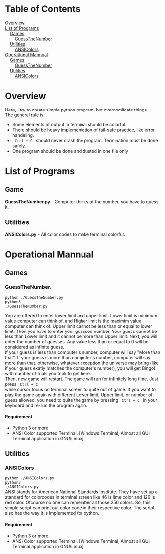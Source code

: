 # Table of Contents
[Overview](#overview)<br>
[List of Programs](#List)<br>
&nbsp;&nbsp;&nbsp;&nbsp;[Games](#List_Game)<br>
&nbsp;&nbsp;&nbsp;&nbsp;&nbsp;&nbsp;&nbsp;&nbsp;[GuessTheNumber](#List_Game_GuessTheNumber)<br>
&nbsp;&nbsp;&nbsp;&nbsp;[Utilities](#list_utilities)</br>
&nbsp;&nbsp;&nbsp;&nbsp;&nbsp;&nbsp;&nbsp;&nbsp;[ANSIColors](#list_utl_ANSIColors)<br>
[Operational Mannual](#Mannual)<br>
&nbsp;&nbsp;&nbsp;&nbsp;[Games](#Mannual_Games)<br>
&nbsp;&nbsp;&nbsp;&nbsp;&nbsp;&nbsp;&nbsp;&nbsp;[GuessTheNumber](#Mannual_Games_GuessTheNumber)<br>
&nbsp;&nbsp;&nbsp;&nbsp;[Utilities](#Mannual_utilities)<br>
&nbsp;&nbsp;&nbsp;&nbsp;&nbsp;&nbsp;&nbsp;&nbsp;[ANSIColors](#Mannual_utils_ANSIColors)<br>

<a name="overview"></a>
# Overview
Here, I try to create simple python program, but overcomlicate things. <br> The general rule is: <br>
- Some elements of output in terminal should be colorful.
- There should be heavy implementation of fail-safe practice, like error handeling.
- <code> Ctrl + C </code> should never crash the program. Termination must be done safely.
- One program should be done and dusted in one file only

<a name="List"></a>
# List of Programs
<a name="List_Game"></a>
## Game
<a name="List_Game_GuessTheNumber"></a>
<b>GuessTheNumber.py</b> - Computer thinks of the number, you have to guess it.
<a name="list_utilities"></a>
## Utilities
<a name="list_utl_ANSIColors"></a>
<b>ANSIColors.py</b> - All color codes to make terminal colorful.



<a name="Mannual"></a>
# Operational Mannual
<a name="Mannual_Games"></a>
## Games
<a name="Mannual_Games_GuessTheNumber"></a>
### GuessTheNumber.
<code>python ./GuessTheNumber.py</code><br>
<code>python3 ./GuessTheNumber.py</code>
<br>

You are offered to enter lower limit and upper limit. Lower limit is minimum value computer can think of, and Higher limit is the maximim value computer can think of. Upper limit cannot be less than or equal to lower limit. Then you have to enter your guessed number. Your guess cannot be less than Lower limit and it cannot be more than Upper limit. Next, you will enter the number of guesses. Any value less than or equal to 0 will be considered as infinite guess.<br>
If your guess is less than computer's number, computer will say "More than that". If your guess is more than computer's number, computer will say more than that. otherwise, whatever exception the universe may bring (like if your guess exatly matches the computer's number), you will get Bingo! with number of trials you took to get here.<br>
Then, new game will restart. The game will run for infinitely long time. Just press <code> Ctrl + C </code> while cursor focus on terminal screen to quite out of game. If you want to play the game again with different Lower limit, Upper limit, or number of guess allowed, you need to quite the game by pressing <code> Ctrl + C </code> in your keyboard and re-run the program again.<br>
#### Requirement
- Python 3 or more
- ANSI Color supported Terminal. [Windows Terminal, Almost all GUI Terminal application in GNU/Linux]

<a name="Mannual_utilities"></a>
## Utilities
<a name="Mannual_utils_ANSIColors"></a>
### ANSIColors
<code>python ./ANSIColors.py</code><br>
<code>python3 ./ANSIColors.py</code>
<br>
ANSI stands for American National Standards Institute. They have set up a standard for colorcodes in terminal screen like 46 is lime color and 126 is red color. Ofcourse no one can remember all those 256 colors. So, this simple script can print out color code in their respective color. The script also has the way it is implemented for python.
#### Requirement
- Python 3 or more
- ANSI Color supported Terminal. [Windows Terminal, Almost all GUI Terminal application in GNU/Linux]

